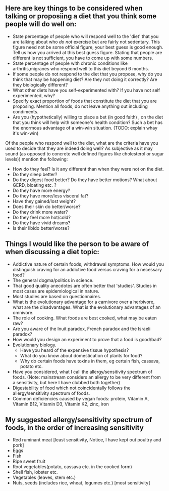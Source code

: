 Here are key things to be considered when talking or proposiing a diet that you think some people will do well on:
--------------------------
- State percentage of people who will respond well to the 'diet' that you are talking about who _do not_ exercise but are fairly not sedentary. This figure need not be some official figure, your best guess is good enough. Tell us how you arrived at this best guess figure. Stating that people are different is not sufficient, you have to come up with some numbers.
- State percentage of people with chronic conditions like arthritis,migranes who respond well to this diet beyond 6 months.
- If some people do not respond to the diet that you propose, why do you think that may be happening diet? Are they not doing it correctly? Are they biologically different?
- What other diets have you self-experimented with? If you have not self experimented, why?
- Specify exact proportion of foods that constitute the diet that you are proposing. Mention  all foods, do not leave anything out including condiments.
- Are you (hypothetically) willing to place a bet (in good faith) , on the diet that you think will help with someone's health condition? Such a bet has the enormous advantage of a win-win situation. (TODO: explain whay it's win-win)


Of the people who respond well to the diet, what are the criteria have you used to decide that they are indeed doing well?
As subjective as it may sound (as opposed to concrete well defined figures like cholesterol or sugar levels)) mention the following:
- How do they feel? Is it any different than when they were not on the diet.
- Do they sleep better?
- Do they digest food better? Do they have better motions? What about GERD, bloating etc. ?
- Do they have more energy?
- Do they have more/less visceral fat?
- Have they gained/lost weight?
- Does their skin do better/worse?
- Do they drink more water?
- Do they feel more hot/cold?
- Do they have vivid dreams?
- Is their libido better/worse?

Things I would like the person to be aware of when discussing a diet topic:
---------------------------------------------------------------
- Addictive nature of certain foods, withdrawal symptoms. How would you distinguish craving for an addictive food versus craving for a necessary food?
- The general dogma/politics in science.
- That good quality anecdotes are often better that 'studies'. Studies in most cases are epidemiological in nature.
- Most studies are based on questionnaires.
- What is the evolutionary advantage for a carnivore over a herbivore, what are the disadvantages. What is the evolutionary advantages of an omnivore.
- The role of cooking. What foods are best cooked, what may be eaten raw?
- Are you aware of the Inuit paradox, French paradox and the Israeli paradox?
- How would you design an experiment to prove that a food is good/bad?
- Evolutionary biology. 
  - Have you heard of the expensive tissue hypothesis?
  - What do you know about domestication of plants for food?
  - Why do certain foods have toxins in them, eg certain fish, cassava, potato etc.
- Have you considered, what I call the allergy/sensitivity spectrum of foods. (Note: mainstream considers an allergy to be very different from a sensitivity, but here I have clubbed both together)
- Digestability of food which not coincidentally follows the allergy/sensitivity spectrum of foods.
- Common deficiencies caused by vegan foods: protein, Vitamin A, Vitamin B12, Vitamin D3, Vitamin K2, zinc, iron

My suggested allergy/sensitivity spectrum of foods, in the order of increasing sensitivity
-------------------------------------------------------------------------
- Red ruminant meat [least sensitivity, Notice, I have kept out poultry and pork]
- Eggs
- Fish
- Ripe sweet fruit
- Root vegetables(potato, cassava etc. in the cooked form)
- Shell fish, lobster etc.
- Vegetables (leaves, stem etc.)
- Nuts, seeds (includes rice, wheat, legumes etc.) [most sensitivity]
